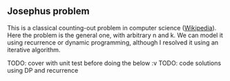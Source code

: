 ## Josephus problem

This is a classical counting-out problem in computer science ([Wikipedia](https://en.wikipedia.org/wiki/Josephus_problem)). Here the problem is the general one, with arbitrary n and k. We can model it using recurrence or dynamic programming, although I resolved it using an iterative algorithm. 

TODO: cover with unit test before doing the below :v
TODO: code solutions using DP and recurrence